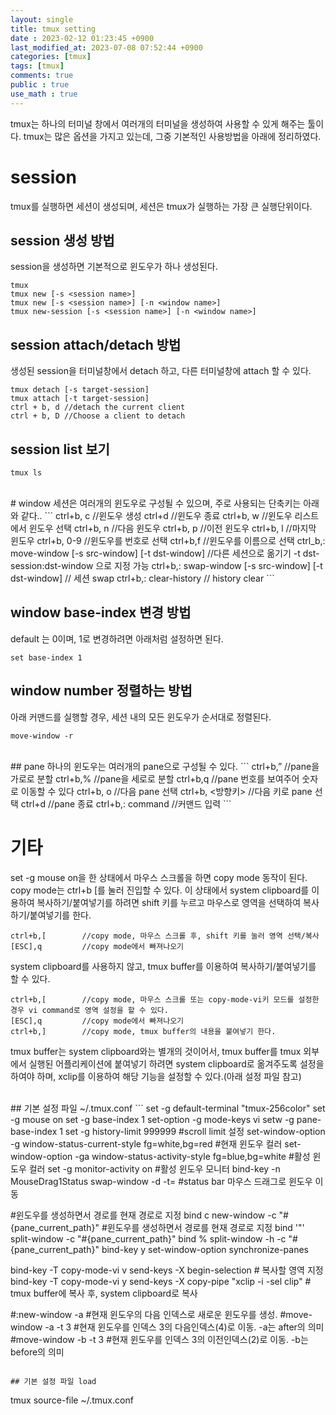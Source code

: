 ```yaml
---
layout: single
title: tmux setting
date : 2023-02-12 01:23:45 +0900
last_modified_at: 2023-07-08 07:52:44 +0900
categories: [tmux]
tags: [tmux]
comments: true
public : true
use_math : true
---
```


tmux는 하나의 터미널 창에서 여러개의 터미널을 생성하여 사용할 수 있게 해주는 툴이다. tmux는 많은 옵션을 가지고 있는데, 그중 기본적인 사용방법을 아래에 정리하였다.

# session
tmux를 실행하면 세션이 생성되며, 세션은 tmux가 실행하는 가장 큰 실행단위이다.

## session 생성 방법
session을 생성하면 기본적으로 윈도우가 하나 생성된다.
```
tmux
tmux new [-s <session name>]
tmux new [-s <session name>] [-n <window name>]
tmux new-session [-s <session name>] [-n <window name>]

```
## session attach/detach 방법
생성된 session을 터미널창에서 detach 하고, 다른 터미널창에 attach 할 수 있다. 
```
tmux detach [-s target-session]
tmux attach [-t target-session]
ctrl + b, d //detach the current client
ctrl + b, D //Choose a client to detach
```

## session list 보기
```
tmux ls
```
<br/>
# window
세션은 여러개의 윈도우로 구성될 수 있으며, 주로 사용되는 단축키는 아래와 같다..
```
ctrl+b, c     //윈도우 생성
ctrl+d        //윈도우 종료
ctrl+b, w     //윈도우 리스트에서 윈도우 선택
ctrl+b, n     //다음 윈도우
ctrl+b, p     //이전 윈도우
ctrl+b, l     //마지막 윈도우
ctrl+b, 0-9   //윈도우를 번호로 선택
ctrl+b,f      //윈도우를 이름으로 선택
ctrl_b,: move-window [-s src-window] [-t  dst-window]  //다른 세션으로 옮기기 -t dst-session:dst-window 으로 지정 가능
ctrl+b,: swap-window [-s src-window] [-t dst-window]   // 세션 swap
ctrl+b,: clear-history  // history clear
```

## window base-index 변경 방법
default 는 0이며, 1로 변경하려면 아래처럼 설정하면 된다.
```
set base-index 1
```

## window number 정렬하는 방법
아래 커맨드를 실행할 경우, 세션 내의 모든 윈도우가 순서대로 정렬된다.
```
move-window -r
```
<br/>
## pane
하나의 윈도우는 여러개의 pane으로 구성될 수 있다.
```
ctrl+b,”       //pane을 가로로 분할
ctrl+b,%       //pane을 세로로 분할
ctrl+b,q       //pane 번호를 보여주어  숫자로 이동할 수 있다
ctrl+b, o      //다음 pane 선택
ctrl+b, <방향키>  //다음 키로 pane 선택
ctrl+d          //pane 종료
ctrl+b,: command  //커맨드 입력
```

# 기타
set -g mouse on을 한 상태에서 마우스 스크롤을 하면 copy mode 동작이 된다. 
copy mode는 ctrl+b [를 눌러 진입할 수 있다.
이 상태에서 system clipboard를 이용하여 복사하기/붙여넣기를 하려면 shift 키를 누르고 마우스로 영역을 선택하여 복사하기/붙여넣기를 한다.  
```
ctrl+b,[        //copy mode, 마우스 스크롤 후, shift 키를 눌러 영역 선택/복사
[ESC],q         //copy mode에서 빠져나오기
```

system clipboard를 사용하지 않고, tmux buffer를 이용하여 복사하기/붙여넣기를 할 수 있다.
```
ctrl+b,[        //copy mode, 마우스 스크롤 또는 copy-mode-vi키 모드를 설정한 경우 vi command로 영역 설정을 할 수 있다.
[ESC],q         //copy mode에서 빠져나오기
ctrl+b,]        //copy mode, tmux buffer의 내용을 붙여넣기 한다.
```
tmux buffer는 system clipboard와는 별개의 것이어서, tmux buffer를 tmux 외부에서 실행된 어플리케이션에 붙여넣기 하려면 system clipboard로 옮겨주도록 설정을 하여야 하며, xclip를 이용하여 해당 기능을 설정할 수 있다.(아래 설정 파일 참고)


<br/>
## 기본 설정 파일
~/.tmux.conf
```
set -g default-terminal "tmux-256color"        
set -g mouse on
set -g base-index 1
set-option -g mode-keys vi
setw -g pane-base-index 1
set -g history-limit 999999                                            #scroll limit 설정
set-window-option -g window-status-current-style fg=white,bg=red       #현재 윈도우 컬러
set-window-option -ga window-status-activity-style fg=blue,bg=white    #활성 윈도우 컬러
set -g monitor-activity on                                             #활성 윈도우 모니터
bind-key -n MouseDrag1Status swap-window -d -t=                        #status bar 마우스 드래그로 윈도우 이동

#윈도우를 생성하면서 경로를 현재 경로로 지정
bind c new-window -c "#{pane_current_path}"                    #윈도우를 생성하면서 경로를 현재 경로로 지정
bind '"' split-window -c "#{pane_current_path}"
bind % split-window -h -c "#{pane_current_path}"
bind-key y set-window-option synchronize-panes

bind-key -T copy-mode-vi v send-keys -X begin-selection                # 복사할 영역 지정
bind-key -T copy-mode-vi y send-keys -X copy-pipe "xclip -i -sel clip" # tmux buffer에 복사 후, system clipboard로 복사

#:new-window -a                  #현재 윈도우의 다음 인덱스로 새로운 윈도우를 생성.
#move-window -a -t 3             #현재 윈도우를 인덱스 3의 다음인덱스(4)로 이동. -a는 after의 의미
#move-window -b -t 3             #현재 윈도우를 인덱스 3의 이전인덱스(2)로 이동. -b는 before의 의미

```

## 기본 설정 파일 load
```
tmux source-file ~/.tmux.conf
```
